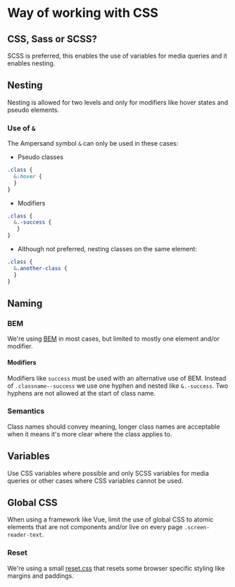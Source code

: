 # Way of working with CSS

## CSS, Sass or SCSS?
SCSS is preferred, this enables the use of variables for media queries and it enables nesting.

## Nesting
Nesting is allowed for two levels and only for modifiers like hover states and pseudo elements.

### Use of `&`
The Ampersand symbol `&`  can only be used in these cases:
- Pseudo classes
```css
.class {
  &:hover {
  }
}
```
- Modifiers
```css
.class {
  &.-success {
   }
}
```
- Although not preferred, nesting classes on the same element:
```css
.class {
  &.another-class {
  }
}
```

## Naming

### BEM
We're using [BEM](https://getbem.com/) in most cases, but limited to mostly one element and/or modifier.

#### Modifiers
Modifiers like `success` must be used with an alternative use of BEM. 
Instead of `.classname--success` we use one hyphen and nested like `&.-success`.
Two hyphens are not allowed at the start of class name.

### Semantics
Class names should convey meaning, longer class names are acceptable when it means it's more clear where the class applies to.

## Variables
Use CSS variables where possible and only SCSS variables for media queries or other cases where CSS variables cannot be used.

## Global CSS
When using a framework like Vue, limit the use of global CSS to atomic elements that are not components and/or live on every page `.screen-reader-text`.

### Reset
We're using a small [reset.css](https://github.com/appje-eitje/appje-eitje-website/blob/develop/assets/css/reset.css) that resets some browser specific styling like margins and paddings.
